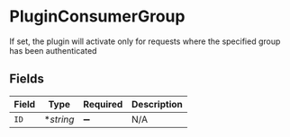 # PluginConsumerGroup

If set, the plugin will activate only for requests where the specified group has been authenticated


## Fields

| Field              | Type               | Required           | Description        |
| ------------------ | ------------------ | ------------------ | ------------------ |
| `ID`               | **string*          | :heavy_minus_sign: | N/A                |